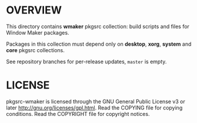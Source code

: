 OVERVIEW
========

This directory contains **wmaker** pkgsrc collection: build scripts
and files for Window Maker packages.

Packages in this collection must depend only on **desktop**, **xorg**,
**system** and **core** pkgsrc collections.

See repository branches for per-release updates, `master` is empty.


LICENSE
=======

pkgsrc-wmaker is licensed through the GNU General Public License v3 or
later <http://gnu.org/licenses/gpl.html>.
Read the COPYING file for copying conditions.
Read the COPYRIGHT file for copyright notices.
